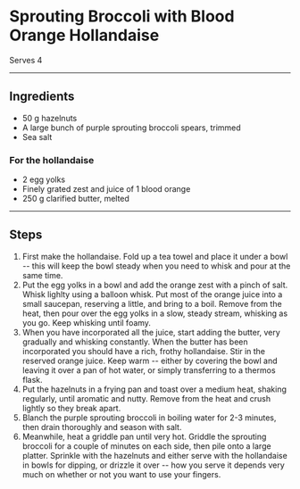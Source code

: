 # Sprouting Broccoli with Blood Orange Hollandaise

Serves 4

---

## Ingredients

* 50 g hazelnuts
* A large bunch of purple sprouting broccoli spears, trimmed
* Sea salt

### For the hollandaise
* 2 egg yolks
* Finely grated zest and juice of 1 blood orange
* 250 g clarified butter, melted

---

## Steps

1.  First make the hollandaise. Fold up a tea towel and place it under a bowl -- this will keep the bowl steady when you need to whisk and pour at the same time.
2.  Put the egg yolks in a bowl and add the orange zest with a pinch of salt. Whisk lighlty using a balloon whisk. Put most of the orange juice into a small saucepan, reserving a little, and bring to a boil. Remove from the heat, then pour over the egg yolks in a slow, steady stream, whisking as you go. Keep whisking until foamy.
3.  When you have incorporated all the juice, start adding the butter, very gradually and whisking constantly. When the butter has been incorporated you should have a rich, frothy hollandaise. Stir in the reserved orange juice. Keep warm -- either by covering the bowl and leaving it over a pan of hot water, or simply transferring to a thermos flask.
4.  Put the hazelnuts in a frying pan and toast over a medium heat, shaking regularly, until aromatic and nutty. Remove from the heat and crush lightly so they break apart.
5.  Blanch the purple sprouting broccoli in boiling water for 2-3 minutes, then drain thoroughly and season with salt.
6.  Meanwhile, heat a griddle pan until very hot. Griddle the sprouting broccoli for a couple of minutes on each side, then pile onto a large platter. Sprinkle with the hazelnuts and either serve with the hollandaise in bowls for dipping, or drizzle it over -- how you serve it depends very much on whether or not you want to use your fingers.